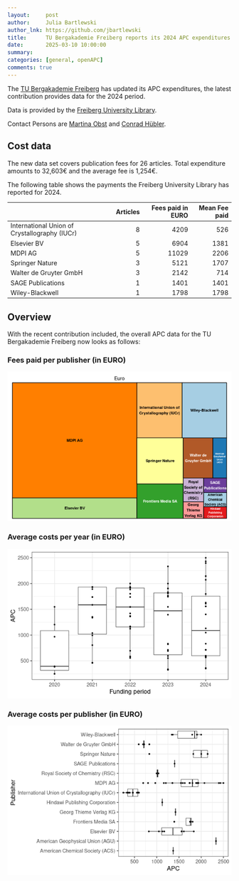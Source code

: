 ```yaml
---
layout:     post
author:     Julia Bartlewski
author_lnk: https://github.com/jbartlewski
title:      TU Bergakademie Freiberg reports its 2024 APC expenditures
date:       2025-03-10 10:00:00
summary:    
categories: [general, openAPC]
comments: true
---
```





The [TU Bergakademie Freiberg](https://tu-freiberg.de/en) has updated its APC expenditures, the latest contribution provides data for the 2024 period.

Data is provided by the [Freiberg University Library](https://tu-freiberg.de/en/ub).

Contact Persons are [Martina Obst](mailto:Martina.Obst@ub.tu-freiberg.de) and [Conrad Hübler](mailto:Conrad.Huebler@ub.tu-freiberg.de).

## Cost data




The new data set covers publication fees for 26 articles. Total expenditure amounts to 32,603€ and the average fee is 1,254€.

The following table shows the payments the Freiberg University Library has reported for 2024.



|                                              | Articles| Fees paid in EURO| Mean Fee paid|
|:---------------------------------------------|--------:|-----------------:|-------------:|
|International Union of Crystallography (IUCr) |        8|              4209|           526|
|Elsevier BV                                   |        5|              6904|          1381|
|MDPI AG                                       |        5|             11029|          2206|
|Springer Nature                               |        3|              5121|          1707|
|Walter de Gruyter GmbH                        |        3|              2142|           714|
|SAGE Publications                             |        1|              1401|          1401|
|Wiley-Blackwell                               |        1|              1798|          1798|



## Overview

With the recent contribution included, the overall APC data for the TU Bergakademie Freiberg now looks as follows:

### Fees paid per publisher (in EURO)

![plot of chunk tree_freiberg_2025_03_10_full](/figure/tree_freiberg_2025_03_10_full-1.png)

###  Average costs per year (in EURO)

![plot of chunk box_freiberg_2025_03_10_year_full](/figure/box_freiberg_2025_03_10_year_full-1.png)

###  Average costs per publisher (in EURO)

![plot of chunk box_freiberg_2025_03_10_publisher_full](/figure/box_freiberg_2025_03_10_publisher_full-1.png)

